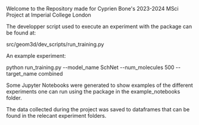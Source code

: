 Welcome to the Repository made for Cyprien Bone's 2023-2024 MSci Project at Imperial College London



The developper script used to execute an experiment with the package can be found at:

src/geom3d/dev_scripts/run_training.py


An example experiment:

python run_training.py --model_name SchNet --num_molecules 500 --target_name combined 



Some Jupyter Notebooks were generated to show examples of the different experiments one can run using the package in the example_notebooks folder.

The data collected during the project was saved to dataframes that can be found in the relecant experiment folders.
